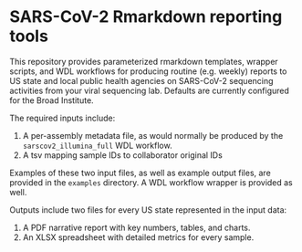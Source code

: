 # SARS-CoV-2 Rmarkdown reporting tools

This repository provides parameterized rmarkdown templates, wrapper scripts, and WDL workflows for producing routine (e.g. weekly) reports to US state and local public health agencies on SARS-CoV-2 sequencing activities from your viral sequencing lab. Defaults are currently configured for the Broad Institute.

The required inputs include:
1. A per-assembly metadata file, as would normally be produced by the `sarscov2_illumina_full` WDL workflow.
2. A tsv mapping sample IDs to collaborator original IDs

Examples of these two input files, as well as example output files, are provided in the `examples` directory. A WDL workflow wrapper is provided as well.

Outputs include two files for every US state represented in the input data:
1. A PDF narrative report with key numbers, tables, and charts.
2. An XLSX spreadsheet with detailed metrics for every sample.

